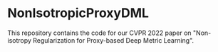 # NonIsotropicProxyDML
This repository contains the code for our CVPR 2022 paper on "Non-isotropy Regularization for Proxy-based Deep Metric Learning".
